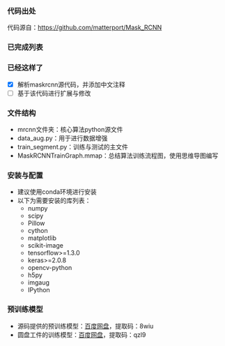 ### 代码出处
代码源自：https://github.com/matterport/Mask_RCNN
### 已完成列表
### 已经这样了
- [x] 解析maskrcnn源代码，并添加中文注释
- [ ] 基于该代码进行扩展与修改
### 文件结构
* mrcnn文件夹：核心算法python源文件
* data_aug.py：用于进行数据增强
* train_segment.py：训练与测试的主文件
* MaskRCNNTrainGraph.mmap：总结算法训练流程图，使用思维导图编写
### 安装与配置
- 建议使用conda环境进行安装
- 以下为需要安装的库列表：
  - numpy
  - scipy
  - Pillow
  - cython
  - matplotlib
  - scikit-image
  - tensorflow>=1.3.0
  - keras>=2.0.8
  - opencv-python
  - h5py
  - imgaug
  - IPython
### 预训练模型
- 源码提供的预训练模型：[百度网盘](https://pan.baidu.com/s/1PU-s1ymzfms9-O6xMk9Rtg)，提取码：8wiu
- 圆盘工件的训练模型：[百度网盘](https://pan.baidu.com/s/1PFnDiM7bPzXg9nYhMNu4SA)，提取码：qzl9

